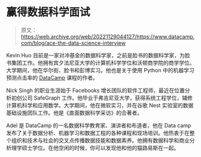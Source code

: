 # 赢得数据科学面试

> 原文：<https://web.archive.org/web/20221129044127/https://www.datacamp.com/blog/ace-the-data-science-interview>

Kevin Huo 目前是一家对冲基金的数据科学家，之前是脸书的数据科学家，为脸书集团工作。他拥有宾夕法尼亚大学的计算机科学学位和沃顿商学院的商学学位。大学期间，他在华尔街、脸书和彭博实习。他也是关于使用 Python 中的机器学习预测点击率的 [<u>DataCamp</u>](https://web.archive.org/web/20221118094936/https://www.datacamp.com/instructors/kevinwhuo) 课程的作者。

Nick Singh 的职业生涯始于 Facebooks 增长团队的软件工程师，最近在位置分析初创公司 SafeGraph 工作。他毕业于弗吉尼亚大学，获得系统工程学位，辅修计算机科学和应用数学。大学期间，他在微软实习，并在谷歌 Nest 实验室的数据基础设施团队工作。他是《直面数据科学采访》的合著者。

Adel 是 DataCamp 的一名数据科学教育家、演讲者和布道者，他在 Data camp 发布了关于数据分析、机器学习和数据工程的各种课程和现场培训。他热衷于在整个组织和技术与社会的交叉点传播数据技能和数据素养。他拥有数据科学和商业分析理学硕士学位。在他空闲的时候，你可以发现他和他的猫路易斯在一起。
